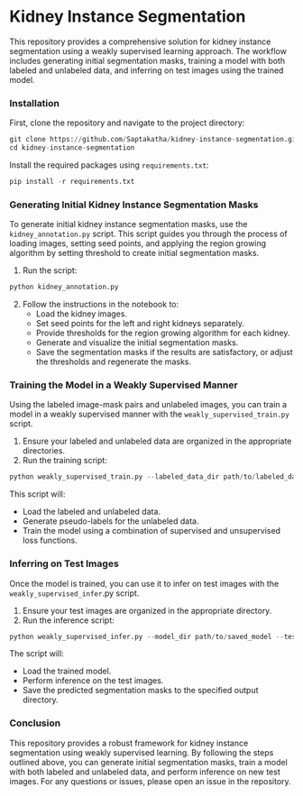 # Kidney Instance Segmentation

This repository provides a comprehensive solution for kidney instance segmentation using a weakly supervised learning approach. The workflow includes generating initial segmentation masks, training a model with both labeled and unlabeled data, and inferring on test images using the trained model.

### Installation <a name="install"></a>
First, clone the repository and navigate to the project directory:
```python
git clone https://github.com/Saptakatha/kidney-instance-segmentation.git
cd kidney-instance-segmentation
```

Install the required packages using ```requirements.txt```:
```python
pip install -r requirements.txt
```

### Generating Initial Kidney Instance Segmentation Masks <a name="generate_masks"></a>
To generate initial kidney instance segmentation masks, use the `kidney_annotation.py` script. This script guides you through the process of loading images, setting seed points, and applying the region growing algorithm by setting threshold to create initial segmentation masks.

1. Run the script:
```bash
python kidney_annotation.py
```
2. Follow the instructions in the notebook to:
    + Load the kidney images.
    + Set seed points for the left and right kidneys separately.
    + Provide thresholds for the region growing algorithm for each kidney.
    + Generate and visualize the initial segmentation masks.
    + Save the segmentation masks if the results are satisfactory, or adjust the thresholds and regenerate the masks.

### Training the Model in a Weakly Supervised Manner <a name="train_model"></a>
Using the labeled image-mask pairs and unlabeled images, you can train a model in a weakly supervised manner with the ```weakly_supervised_train.py``` script.

1. Ensure your labeled and unlabeled data are organized in the appropriate directories.
2. Run the training script:
```python
python weakly_supervised_train.py --labeled_data_dir path/to/labeled_data --unlabeled_data_dir path/to/unlabeled_data --output_model_dir path/to/save_model
```
This script will:
+ Load the labeled and unlabeled data.
+ Generate pseudo-labels for the unlabeled data.
+ Train the model using a combination of supervised and unsupervised loss functions.

### Inferring on Test Images <a name="infer_model"></a>
Once the model is trained, you can use it to infer on test images with the ```weakly_supervised_infer```.py script.

1. Ensure your test images are organized in the appropriate directory.
2. Run the inference script:
```python
python weakly_supervised_infer.py --model_dir path/to/saved_model --test_data_dir path/to/test_data --output_dir path/to/save_predictions
```
The script will:
+ Load the trained model.
+ Perform inference on the test images.
+ Save the predicted segmentation masks to the specified output directory.

###  Conclusion <a name="conclusion"></a>
This repository provides a robust framework for kidney instance segmentation using weakly supervised learning. By following the steps outlined above, you can generate initial segmentation masks, train a model with both labeled and unlabeled data, and perform inference on new test images. For any questions or issues, please open an issue in the repository.